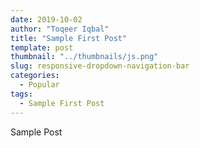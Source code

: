 ```yaml
---
date: 2019-10-02
author: "Toqeer Iqbal"
title: "Sample First Post"
template: post
thumbnail: "../thumbnails/js.png"
slug: responsive-dropdown-navigation-bar
categories:
  - Popular
tags:
  - Sample First Post
---
```


Sample Post
